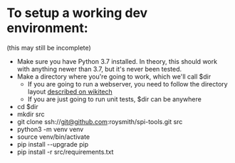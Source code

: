 # To setup a working dev environment:

(this may still be incomplete)

- Make sure you have Python 3.7 installed.  In theory, this should work with anything newer than 3.7, but it's never been tested.
- Make a directory where you're going to work, which we'll call $dir
  - If you are going to run a webserver, you need to follow the directory layout [described on wikitech](https://wikitech.wikimedia.org/wiki/Help:Toolforge/Web/Python)
  - If you are just going to run unit tests, $dir can be anywhere
- cd $dir
- mkdir src
- git clone ssh://git@github.com:roysmith/spi-tools.git src
- python3 -m venv venv
- source venv/bin/activate
- pip install --upgrade pip
- pip install -r src/requirements.txt
